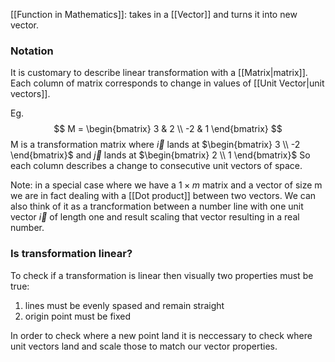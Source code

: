 [[Function in Mathematics]]: takes in a [[Vector]] and turns it into new vector.

### Notation
It is customary to describe linear transformation with a [[Matrix|matrix]]. Each column of matrix corresponds to change in values of [[Unit Vector|unit vectors]].

Eg.
 $$ M = \begin{bmatrix} 3 & 2 \\ -2 & 1 \end{bmatrix} $$
M is a transformation matrix where $\vec{i}$ lands at $\begin{bmatrix} 3 \\ -2 \end{bmatrix}$ and  $\vec{j}$ lands at $\begin{bmatrix} 2 \\ 1 \end{bmatrix}$
So each column describes a change to consecutive unit vectors of space. 

Note: in a special case where we have a $1 \times m$ matrix and a vector of size m we are in fact dealing with a [[Dot product]] between two vectors. We can also think of it as a trancformation between a number line with one unit vector $\vec{i}$ of length one and result scaling that vector resulting in a real number. 

### Is transformation linear?
To check if a transformation is linear then visually two properties must be true:
1. lines must be evenly spased and remain straight
2. origin point must be fixed

In order to check where a new point land it is neccessary to check where unit vectors land and scale those to match our vector properties. 

